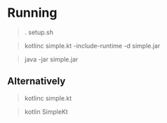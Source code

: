 # Running

> . setup.sh

> kotlinc simple.kt -include-runtime -d simple.jar

> java -jar simple.jar

## Alternatively

> kotlinc simple.kt

> kotlin SimpleKt